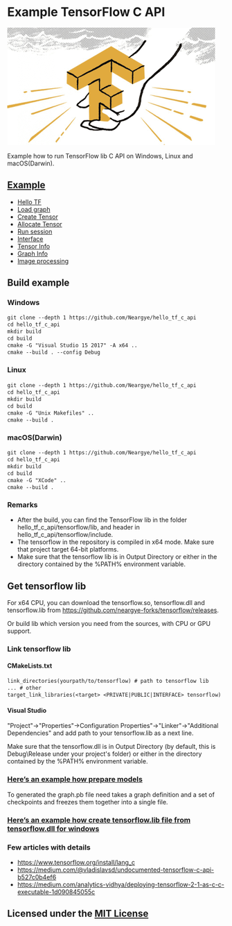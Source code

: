 # Example TensorFlow C API

![Example TensorFlow C API Logo](logo.png)

Example how to run TensorFlow lib C API on Windows, Linux and macOS(Darwin).

## [Example](src/)

* [Hello TF](src/hello_tf.cpp)
* [Load graph](src/load_graph.cpp)
* [Create Tensor](src/create_tensor.cpp)
* [Allocate Tensor](src/allocate_tensor.cpp)
* [Run session](src/session_run.cpp)
* [Interface](src/interface.cpp)
* [Tensor Info](src/tensor_info.cpp)
* [Graph Info](src/graph_info.cpp)
* [Image processing](https://github.com/Xonxt/hello_tf_c_api/blob/master/src/image_example.cpp)

## Build example

### Windows

```text
git clone --depth 1 https://github.com/Neargye/hello_tf_c_api
cd hello_tf_c_api
mkdir build
cd build
cmake -G "Visual Studio 15 2017" -A x64 ..
cmake --build . --config Debug
```

### Linux

```text
git clone --depth 1 https://github.com/Neargye/hello_tf_c_api
cd hello_tf_c_api
mkdir build
cd build
cmake -G "Unix Makefiles" ..
cmake --build .
```

### macOS(Darwin)

```text
git clone --depth 1 https://github.com/Neargye/hello_tf_c_api
cd hello_tf_c_api
mkdir build
cd build
cmake -G "XCode" ..
cmake --build .
```

### Remarks

* After the build, you can find the TensorFlow lib in the folder hello_tf_c_api/tensorflow/lib, and header in hello_tf_c_api/tensorflow/include.
* The tensorflow in the repository is compiled in x64 mode. Make sure that project target 64-bit platforms.
* Make sure that the tensorflow lib is in Output Directory or either in the directory contained by the %PATH% environment variable.

## Get tensorflow lib

For x64 CPU, you can download the tensorflow.so, tensorflow.dll and tensorflow.lib from <https://github.com/neargye-forks/tensorflow/releases>.

Or build lib which version you need from the sources, with CPU or GPU support.

### Link tensorflow lib

#### CMakeLists.txt

```text
link_directories(yourpath/to/tensorflow) # path to tensorflow lib
... # other
target_link_libraries(<target> <PRIVATE|PUBLIC|INTERFACE> tensorflow)
```

#### Visual Studio

"Project"->"Properties"->Configuration Properties"->"Linker"->"Additional Dependencies" and add path to your tensorflow.lib as a next line.

Make sure that the tensorflow.dll is in Output Directory (by default, this is Debug\Release under your project's folder) or either in the directory contained by the %PATH% environment variable.

### [Here’s an example how prepare models](doc/prepare_models.md)

To generated the graph.pb file need takes a graph definition and a set of checkpoints and freezes them together into a single file.

### [Here’s an example how create tensorflow.lib file from tensorflow.dll for windows](doc/create_lib_file_from_dll_for_windows.md)

### __Few articles with details__

* https://www.tensorflow.org/install/lang_c
* https://medium.com/@vladislavsd/undocumented-tensorflow-c-api-b527c0b4ef6
* https://medium.com/analytics-vidhya/deploying-tensorflow-2-1-as-c-c-executable-1d090845055c


## Licensed under the [MIT License](LICENSE)
